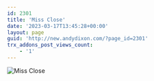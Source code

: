 ```yaml
---
id: 2301
title: 'Miss Close'
date: '2023-03-17T13:45:28+00:00'
layout: page
guid: 'http://new.andydixon.com/?page_id=2301'
trx_addons_post_views_count:
    - '1'
---
```


![Miss Close](https://i0.wp.com/assets.g8x2.ldn.idrivee2-23.com/posters/Miss%20Close%2001.jpg?w=1200&ssl=1 "Miss Close")